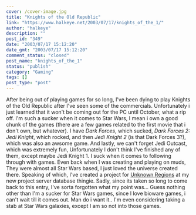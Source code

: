```yaml
---
cover: /cover-image.jpg
title: "Knights of the Old Republic"
link: "https://www.halkeye.net/2003/07/17/knights_of_the_1/"
author: "halkeye"
description: ""
post_id: "349"
date: "2003/07/17 15:12:20"
date_gmt: "2003/07/17 15:12:20"
comment_status: "closed"
post_name: "knights_of_the_1"
status: "publish"
category: "Gaming"
tags: []
post_type: "post"
---
```


After being out of playing games for so long, I've been dying to play Knights of the Old Republic after I've seen some of the commercials. Unfortunately i just learned that it won't be coming out for the PC until October, what a rip off. I'm such a sucker when it comes to Star Wars, I mean i own a good chunk of the games (there are a few games related to the first movie that i don't own, but whatever). I have _Dark Forces_, which sucked, _Dark Forces 2: Jedi Knight_, which rocked, and then _Jedi Knight 2_ (is that Dark Forces 3?), which was also an awsome game. And lastly, we can't forget Jedi Outcast, which was extremely fun, Unfortunately I don't think I've finished any of them, except maybe Jedi Knight 1. I suck when it comes to following through with games. Even back when I was creating and playing on muds, They were almost all Star Wars based, I just loved the universe created there. Speaking of which, I've created a project for [Unknown Regions](http://www.kodekoan.com/project/ur) at my new project server database thingie. Sadly, since its taken so long to come back to this entry, I've sorta forgotten what my point was... Guess nothing other than I'm a sucker for Star Wars games, since I love bioware games, i can't wait till it comes out. Man do i want it.. I'm even considering taking a stab at Star Wars galaxies, except I am so not into those games.